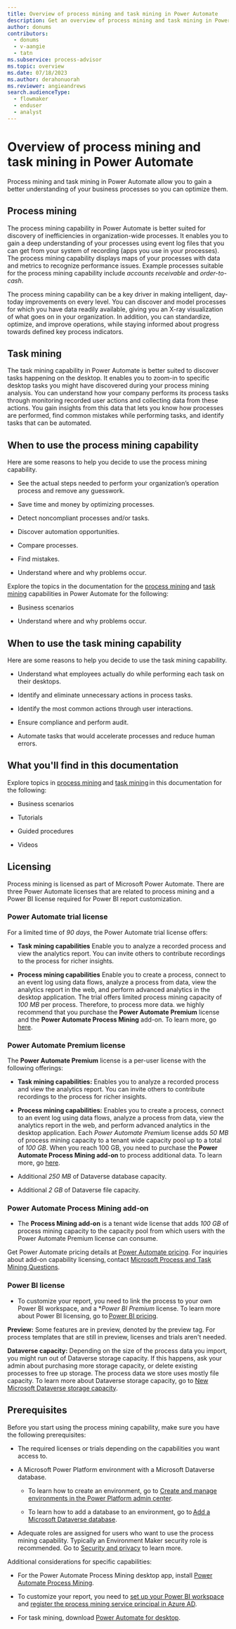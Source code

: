 ```yaml
---
title: Overview of process mining and task mining in Power Automate
description: Get an overview of process mining and task mining in Power Automate.
author: donums
contributors:
  - donums
  - v-aangie  
  - tatn
ms.subservice: process-advisor
ms.topic: overview
ms.date: 07/18/2023
ms.author: derahonuorah
ms.reviewer: angieandrews
search.audienceType: 
  - flowmaker
  - enduser
  - analyst
---
```


# Overview of process mining and task mining in Power Automate

Process mining and task mining in Power Automate allow you to gain a better understanding of your business processes so you can optimize them.

## Process mining

The process mining capability in Power Automate is better suited for discovery of inefficiencies in organization-wide processes. It enables you to gain a deep understanding of your processes using event log files that you can get from your system of recording (apps you use in your processes). The process mining capability displays maps of your processes with data and metrics to recognize performance issues. Example processes suitable for the process mining capability include *accounts receivable* and *order-to-cash*.

The process mining capability can be a key driver in making intelligent, day-today improvements on every level. You can discover and model processes for which you have data readily available, giving you an X-ray visualization of what goes on in your organization. In addition, you can standardize, optimize, and improve operations, while staying informed about progress towards defined key process indicators.

## Task mining

The task mining capability in Power Automate is better suited to discover tasks happening on the desktop. It enables you to zoom-in to specific desktop tasks you might have discovered during your process mining analysis. You can understand how your company performs its process tasks through monitoring recorded user actions and collecting data from these actions. You gain insights from this data that lets you know how processes are performed, find common mistakes while performing tasks, and identify tasks that can be automated.

## When to use the process mining capability

Here are some reasons to help you decide to use the process mining capability.

- See the actual steps needed to perform your organization’s operation process and remove any guesswork.

- Save time and money by optimizing processes.

- Detect noncompliant processes and/or tasks.

- Discover automation opportunities.

- Compare processes.

- Find mistakes.

- Understand where and why problems occur.

Explore the topics in the documentation for the [process mining](process-mining-overview.md) and [task mining](task-mining-overview.md) capabilities in Power Automate for the following:

- Business scenarios

- Understand where and why problems occur.

## When to use the task mining capability

Here are some reasons to help you decide to use the task mining capability.

- Understand what employees actually do while performing each task on their desktops.

- Identify and eliminate unnecessary actions in process tasks.

- Identify the most common actions through user interactions.

- Ensure compliance and perform audit.

- Automate tasks that would accelerate processes and reduce human errors.

## What you'll find in this documentation

Explore topics in [process mining](process-mining-overview.md) and [task mining](task-mining-overview.md) in this documentation for the following:

- Business scenarios

- Tutorials

- Guided procedures

- Videos

## Licensing

Process mining is licensed as part of Microsoft Power Automate. There are three Power Automate licenses that are related to process mining and a Power BI license required for Power BI report customization. 

### Power Automate trial license  

For a limited time of *90 days*, the Power Automate trial license offers: 

- **Task mining capabilities** Enable you to analyze a recorded process and view the analytics report. You can invite others to contribute recordings to the process for richer insights. 

- **Process mining capabilities** Enable you to create a process, connect to an event log using data flows, analyze a process from data, view the analytics report in the web, and perform advanced analytics in the desktop application. The trial offers limited process mining capacity of *100 MB* per process. Therefore, to process more data. we highly recommend that you purchase the **Power Automate Premium** license and the **Power Automate Process Mining** add-on. To learn more, go [here](https://github.com/MicrosoftDocs/power-automate-docs-pr/edit/main/articles/process-advisor-overview.md#power-automate-process-mining-add-on). 

### Power Automate Premium license  

The **Power Automate Premium** license is a per-user license with the following offerings: 

- **Task mining capabilities:** Enables you to analyze a recorded process and view the analytics report. You can invite others to contribute recordings to the process for richer insights. 

- **Process mining capabilities:** Enables you to create a process, connect to an event log using data flows, analyze a process from data, view the analytics report in the web, and perform advanced analytics in the desktop application. Each *Power Automate Premium* license adds *50 MB* of process mining capacity to a tenant wide capacity pool up to a total of *100 GB*. When you reach 100 GB,  you need to purchase the **Power Automate Process Mining add-on** to process additional data. To learn more, go  [here](https://github.com/MicrosoftDocs/power-automate-docs-pr/edit/main/articles/process-advisor-overview.md#power-automate-process-mining-add-on). 

- Additional *250 MB* of Dataverse database capacity. 

- Additional *2 GB* of Dataverse file capacity. 

### Power Automate Process Mining add-on 
- The **Process Mining add-on** is a tenant wide license that adds *100 GB* of process mining capacity to the capacity pool from which users with the Power Automate Premium license can consume.

Get Power Automate pricing details at [Power Automate pricing](https://powerautomate.microsoft.com/en-us/pricing/). For inquiries about add-on capability licensing, contact [Microsoft Process and Task Mining Questions](mailto:minitq@microsoft.com). 

### Power BI license
- To customize your report, you need to link the process to your own Power BI workspace, and a **Power BI Premium* license. To learn more about Power BI licensing, go to [Power BI pricing](https://powerbi.microsoft.com/en-us/pricing/). 

**Preview:** Some features are in preview, denoted by the preview tag. For process templates that are still in preview, licenses and trials aren't needed.

**Dataverse capacity:** Depending on the size of the process data you import, you might run out of Dataverse storage capacity. If this happens, ask your admin about purchasing more storage capacity, or delete existing processes to free up storage. The process data we store uses mostly file capacity. To learn more about Dataverse storage capacity, go to [New Microsoft Dataverse storage capacity](/power-platform/admin/capacity-storage).

## Prerequisites

Before you start using the process mining capability, make sure you have the following prerequisites:

- The required licenses or trials depending on the capabilities you want access to.

- A Microsoft Power Platform environment with a Microsoft Dataverse database.  

  - To learn how to create an environment, go to [Create and manage environments in the Power Platform admin center](/power-platform/admin/create-environment).  

  - To learn how to add a database to an environment, go to [Add a Microsoft Dataverse database](/power-platform/admin/create-database).  

- Adequate roles are assigned for users who want to use the process mining capability. Typically an Environment Maker security role is recommended. Go to [Security and privacy](process-advisor-security.md) to learn more.

Additional considerations for specific capabilities:

- For the Power Automate Process Mining desktop app, install [Power Automate Process Mining](minit/how-to-start-with-minit-desktop-application.md).

- To customize your report, you need to [set up your Power BI workspace](process-mining-pbi-workspace.md) and [register the process mining service principal in Azure AD](process-mining-pbi-workspace.md#install-azure-tools).

- For task mining, download [Power Automate for desktop](desktop-flows/install.md).

